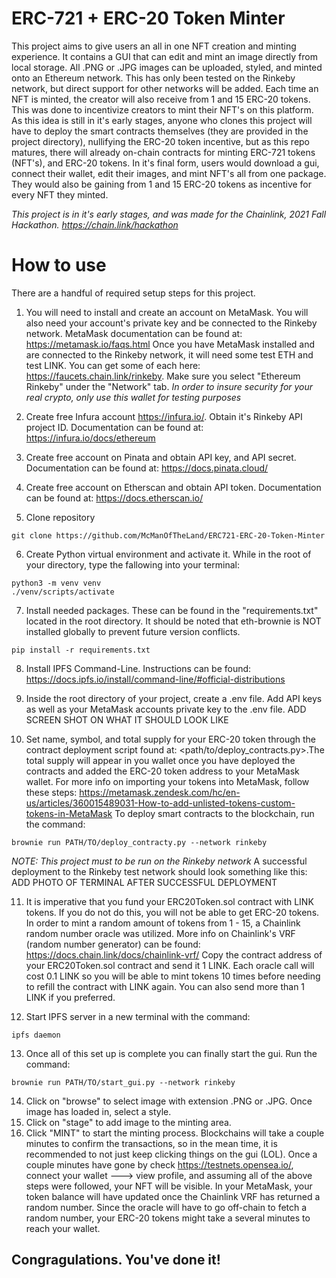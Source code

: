 # ERC-721 + ERC-20 Token Minter
This project aims to give users an all in one NFT creation and minting experience. It contains a GUI that can edit and mint an image directly from local storage. All .PNG or .JPG images can be uploaded, styled, and minted onto an Ethereum network. This has only been tested on the Rinkeby network, but direct support for other networks will be added. Each time an NFT is minted, the creator will also receive from 1 and 15 ERC-20 tokens. This was done to incentivize creators to mint their NFT's on this platform. As this idea is still in it's early stages, anyone who clones this project will have to deploy the smart contracts themselves (they are provided in the project directory), nullifying the ERC-20 token incentive, but as this repo matures, there will already on-chain contracts for minting ERC-721 tokens (NFT's), and ERC-20 tokens. In it's final form, users would download a gui, connect their wallet, edit their images, and mint NFT's all from one package. They would also be gaining from 1 and 15 ERC-20 tokens as incentive for every NFT they minted. 

*This project is in it's early stages, and was made for the Chainlink, 2021 Fall Hackathon.
https://chain.link/hackathon*


# How to use
There are a handful of required setup steps for this project.
1) You will need to install and create an account on MetaMask. You will also need your account's private key and be connected to the Rinkeby network. MetaMask documentation can be found at: https://metamask.io/faqs.html
Once you have MetaMask installed and are connected to the Rinkeby network, it will need some test ETH and test LINK. You can get some of each here: https://faucets.chain.link/rinkeby.
Make sure you select "Ethereum Rinkeby" under the "Network" tab.
*In order to insure security for your real crypto, only use this wallet for testing purposes*

2) Create free Infura account https://infura.io/. Obtain it's Rinkeby API project ID. Documentation can be found at:
https://infura.io/docs/ethereum

3)  Create free account on Pinata and obtain API key, and API secret. Documentation can be found at: https://docs.pinata.cloud/

4) Create free account on Etherscan and obtain API token. Documentation can be found at: https://docs.etherscan.io/

5)  Clone repository
~~~
git clone https://github.com/McManOfTheLand/ERC721-ERC-20-Token-Minter
~~~
 6)  Create Python virtual environment and activate it. While in the root of your directory, type the fallowing into your terminal:
~~~
python3 -m venv venv
./venv/scripts/activate
~~~
7)  Install needed packages. These can be found in the "requirements.txt" located in the root directory. It should be noted that eth-brownie is NOT installed globally to prevent future version conflicts.
~~~
pip install -r requirements.txt
~~~
8) Install IPFS Command-Line. Instructions can be found: https://docs.ipfs.io/install/command-line/#official-distributions

9) Inside the root directory of your project, create a .env file. Add API keys as well as your MetaMask accounts private key to the .env file. 
 ADD SCREEN SHOT ON WHAT IT SHOULD LOOK LIKE
 
10) Set name, symbol, and total supply for your ERC-20 token through the contract deployment script found at: <path/to/deploy_contracts.py>.The total supply will appear in you wallet once you have deployed the contracts and added the ERC-20 token address to your MetaMask wallet. For more info on importing your tokens into MetaMask, follow these steps: https://metamask.zendesk.com/hc/en-us/articles/360015489031-How-to-add-unlisted-tokens-custom-tokens-in-MetaMask
To deploy smart contracts to the blockchain, run the command:
~~~
brownie run PATH/TO/deploy_contracty.py --network rinkeby
~~~
*NOTE: This project must to be run on the Rinkeby network*
A successful deployment to the Rinkeby test network should look something like this:
ADD PHOTO OF TERMINAL AFTER SUCCESSFUL DEPLOYMENT

11) It is imperative that you fund your ERC20Token.sol contract with LINK tokens. If you do not do this, you will not be able to get ERC-20 tokens. In order to mint a random amount of tokens from 1 - 15, a Chainlink random number oracle was utilized. More info on Chainlink's VRF (random number generator) can be found: https://docs.chain.link/docs/chainlink-vrf/
Copy the contract address of your ERC20Token.sol contract and send it 1 LINK. Each oracle call will cost 0.1 LINK so you will be able to mint tokens 10 times before needing to refill the contract with LINK again. You can also send more than 1 LINK if you preferred.

12) Start IPFS server in a new terminal with the command: 
~~~
ipfs daemon
~~~

13) Once all of this set up is complete you can finally start the gui. Run the command:
~~~
brownie run PATH/TO/start_gui.py --network rinkeby
~~~

14) Click on "browse" to select image with extension .PNG or .JPG. Once image has loaded in, select a style.
15) Click on "stage" to add image to the minting area.
16) Click "MINT" to start the minting process. Blockchains will take a couple minutes to confirm the transactions, so in the mean time, it is recommended to not just keep clicking things on the gui (LOL). Once a couple minutes have gone by check https://testnets.opensea.io/, connect your wallet ---> view profile, and assuming all of the above steps were followed, your NFT will be visible. In your MetaMask, your token balance will have updated once the Chainlink VRF has returned a random number. Since the oracle will have to go off-chain to fetch a random number, your ERC-20 tokens might take a several minutes to reach your wallet.

## Congragulations. You've done it!




